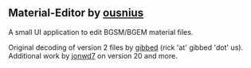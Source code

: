 ## Material-Editor by [ousnius](https://github.com/ousnius)
A small UI application to edit BGSM/BGEM material files.

Original decoding of version 2 files by [gibbed](https://github.com/gibbed) (rick 'at' gibbed 'dot' us).  
Additional work by [jonwd7](https://github.com/jonwd7) on version 20 and more.
